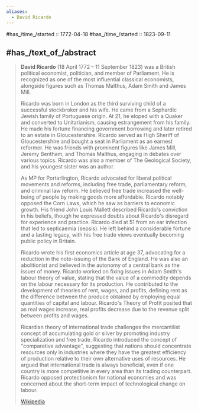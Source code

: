 ```yaml
---
aliases:
  - David Ricardo
---
```


#has_/time_/started ::  1772-04-18 
#has_/time_/started ::  1823-09-11  

## #has_/text_of_/abstract 

> **David Ricardo** (18 April 1772 – 11 September 1823) was a British political economist, politician, 
> and member of Parliament. He is recognized as one of the most influential classical economists, 
> alongside figures such as Thomas Malthus, Adam Smith and James Mill.
>
> Ricardo was born in London as the third surviving child of a successful stockbroker and his wife. 
> He came from a Sephardic Jewish family of Portuguese origin. At 21, he eloped with a Quaker and converted to Unitarianism, causing estrangement from his family. He made his fortune financing government borrowing and later retired to an estate in Gloucestershire. Ricardo served as High Sheriff of Gloucestershire and bought a seat in Parliament as an earnest reformer. He was friends with prominent figures like James Mill, Jeremy Bentham, and Thomas Malthus, engaging in debates over various topics. Ricardo was also a member of The Geological Society, and his youngest sister was an author.
>
> As MP for Portarlington, Ricardo advocated for liberal political movements and reforms, including free trade, parliamentary reform, and criminal law reform. He believed free trade increased the well-being of people by making goods more affordable. Ricardo notably opposed the Corn Laws, which he saw as barriers to economic growth. His friend John Louis Mallett described Ricardo's conviction in his beliefs, though he expressed doubts about Ricardo's disregard for experience and practice. Ricardo died at 51 from an ear infection that led to septicaemia (sepsis). He left behind a considerable fortune and a lasting legacy, with his free trade views eventually becoming public policy in Britain.
>
> Ricardo wrote his first economics article at age 37, advocating for a reduction in the note-issuing of the Bank of England. He was also an abolitionist and believed in the autonomy of a central bank as the issuer of money. Ricardo worked on fixing issues in Adam Smith's labour theory of value, stating that the value of a commodity depends on the labour necessary for its production. He contributed to the development of theories of rent, wages, and profits, defining rent as the difference between the produce obtained by employing equal quantities of capital and labour. Ricardo's Theory of Profit posited that as real wages increase, real profits decrease due to the revenue split between profits and wages.
>
> Ricardian theory of international trade challenges the mercantilist concept of accumulating gold or silver by promoting industry specialization and free trade. Ricardo introduced the concept of "comparative advantage", suggesting that nations should concentrate resources only in industries where they have the greatest efficiency of production relative to their own alternative uses of resources. He argued that international trade is always beneficial, even if one country is more competitive in every area than its trading counterpart. Ricardo opposed protectionism for national economies and was concerned about the short-term impact of technological change on labour.
>
> [Wikipedia](https://en.wikipedia.org/wiki/David%20Ricardo) 




